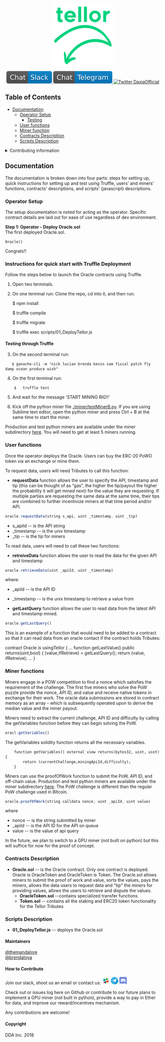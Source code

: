 <p align="center">
  <a href='https://www.tellor.io/'>
    <img src= './public/Tellor.png' width="200" height="200" alt='tellor.io' />
  </a>
</p>

<p align="center">
  <a href='https://deriveth.slack.com/'>
    <img src= ./public/Chat-Slack-blue.svg alt='Slack' />
  </a>
  <a href='https://t.me/daxiachat'>
    <img src= ./public/Chat-Telegram-blue.svg alt='Telegram DaxiaChat' />
  </a>
  <a href='https://twitter.com/DaxiaOfficial'>
    <img src= 'https://img.shields.io/twitter/url/http/shields.io.svg?style=social' alt='Twitter DaxiaOfficial' />
  </a> 
</p>

## Table of Contents
*  [Documentation](#Documentation)
    * [Operator Setup](#operator-setup)
      * [Testing](#testing)
    * [User functions](#user-fx)
    * [Miner function](#miner-fx)
    * [Contracts Description](#Contracts-Description)
    * [Scripts Description](#Scripts-Description)

 <details><summary>Contributing information</summary>

   * [Maintainers](#Maintainers)
   * [How to Contribute](#how2contribute)
   * [Copyright](#copyright)
 </details>

## Documentation <a name="Documentation"> </a>  
The documentation is broken down into four parts: steps for setting up, quick instructions for setting up and test using Truffle, users' and miners' functions, contracts' descriptions, and scripts' (javascript) descriptions.


### Operator Setup <a name="operator-setup"> </a>  
The setup documentation is noted for acting as the operator. Specific contract details are laid out for ease of use regardless of dev environment. 

**Step 1: Operator - Deploy Oracle.sol**  
The first deployed Oracle.sol.

```solidity
Oracle()
```
Congrats!!

<!---

  $ npm install tellor

On contracts use “is usingTellor” to access these functions: requestData, retreiveData,  getLastQuery.
-->

### Instructions for quick start with Truffle Deployment <a name="Quick-Deployment"> </a> 
Follow the steps below to launch the Oracle contracts using Truffle. 

1. Open two terminals.

2. On one terminal run:
    Clone the repo, cd into it, and then run:

    $ npm install

    $ truffle compile

    $ truffle migrate

    $ truffle exec scripts/01_DeployTellor.js

#### Testing through Truffle<a name="testing"> </a>

3. On the second terminal run:
```solidity
   $ ganache-cli -m "nick lucian brenda kevin sam fiscal patch fly damp ocean produce wish"
```
4. On the first terminal run: 
```solidity
    $   truffle test
```
5. And wait for the message 'START MINING RIG!!'

6. Kick off the python miner file [./miner/testMinerB.py](./miner/testMinerB.py). If you are using Sublime text editor, open the python miner and press Ctrl + B at the same time to start the miner.

Production and test python miners are available under the miner subdirectory [here](./miner/). You will need to get at least 5 miners running.

### User functions <a name="user-fx"> </a>  
Once the operator deploys the Oracle. Users can buy the ERC-20 PoWO token via an exchange or mine them.

To request data, users will need Tributes to call this function:
* <b>requestData</b> function allows the user to specify the API, timestamp and tip (this can be thought of as “gas”, the higher the tip/payout the higher the probability it will get mined next) for the value they are requesting.  If multiple parties are requesting the same data at the same time, their tips are combined to further incentivize miners at that time period and/or API. 

```javascript
oracle.requestData(string s_api, uint _timestamp, uint _tip)
```
* s_apiId -- is the API string
* \_timestamp -- is the unix timestamp 
* \_tip -- is the tip for miners

To read data, users will need to call these two functions: 
* <b>retreiveData</b> function allows the user to read the data for the given API and timestamp
```javascript
oracle.retrieveData(uint _apiId, uint _timestamp)
```
where:
* \_apiId -- is the API ID
* \_timestamp -- is the unix timestamp to retrieve a value from

* <b>getLastQuery</b> function allows the user to read data from the latest API and timestamp mined. 
```javascript
oracle.getLastQuery()
```

This is an example of a function that would need to be added to a contract so that it can read data from an oracle contact if the contract holds Tributes:

contract Oracle is usingTellor {
             ...
  function getLastValue() public returns(uint,bool) {
    (value,ifRetrieve)  = getLastQuery();
                           return (value, ifRetreive);
             ...
  }

### Miner functions <a name="miner-fx"> </a>  
Miners engage in a POW competition to find a nonce which satisfies the requirement of the challenge.  The first five miners who solve the PoW puzzle provide the nonce, API ID, and value and receive native tokens in exchange for their work.  The oracle data submissions are stored in contract memory as an array - which is subsequently operated upon to derive the median value and the miner payout. 

Miners need to extract the current challenge, API ID and difficulty by calling the getVariables function before they can begin solving the PoW.

```javascript
oracl.getVariables()
```

The getVariables solidity function returns all the necessary variables. 
```solidity
    function getVariables() external view returns(bytes32, uint, uint){    
        return (currentChallenge,miningApiId,difficulty);
    }
```

Miners can use the proofOfWork function to submit the PoW, API ID, and off-chain value. Production and test python miners are available under the miner subdirectory [here](./miner/).  The PoW challenge is different than the regular PoW challenge used in Bitcoin. 

```javascript
oracle.proofOfWork(string calldata nonce, uint _apiId, uint value)
```
where 
* nonce -- is the string submitted by miner
* \_apiId -- is the API ID for the API on queue
* value -- is the value of api query

In the future, we plan to switch to a GPU miner (not built on python) but this will suffice for now for the proof of concept.

### Contracts Description <a name="Contracts-Description"> </a>
* <b>Oracle.sol</b> -- is the Oracle contract. Only one contract is deployed. Oracle is OracleToken and OracleToken is Token. The Oracle.sol allows miners to submit the proof of work and value, sorts the values, pays the miners, allows the data users to request data and "tip" the miners for providing values, allows the users to retrieve and dispute the values.
    * <b>OracleToken.sol</b> --contains specialized transfer functions
    * <b>Token.sol</b> -- contains all the staking and ERC20 token functionality for the Tellor Tributes


### Scripts Description <a name="Scripts-Description"> </a>

* <b>01_DeployTellor.js</b> -- deploys the Oracle.sol


#### Maintainers <a name="maintainers"> </a> 
[@themandalore](https://github.com/themandalore)
<br>
[@brendaloya](https://github.com/brendaloya) 


#### How to Contribute<a name="how2contribute"> </a>  
Join our slack, shoot us an email or contact us: [<img src="./public/slack.png" width="24" height="24">](https://deriveth.slack.com/)
[<img src="./public/telegram.png" width="24" height="24">](https://t.me/ddaorg)
[<img src="./public/discord.png" width="24" height="24">](https://discordapp.com/invite/xtsdpbS)

Check out or issues log here on Github or contribute to our future plans to implement a GPU miner (not built in python), provide a way to pay in Ether for data, and improve our reward/incentives mechanism. 

Any contributions are welcome!

#### Copyright

DDA Inc. 2018